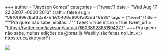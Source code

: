 
+++
author = "Jaydson Gomes"
categories = ["tweet"]
date = "Wed Aug 17 22:28:07 +0000 2016"
draft = false
slug = "06f0f69629af32a87bfb60409d9908a92dd46535"
tags = ["tweet"]
title = """Pra quem não sabe, muitas..."""
tweet = true
micro = true
tweet_url = "https://twitter.com/jaydson/status/766038928851894277"
+++
Pra quem não sabe, muitas edições da @braziljs Weekly são feitas no Linux :) https://t.co/kk9tylofF1

![](/images/tweet-media/766038928851894277-CqGESk4XEAAVSBv.jpg)